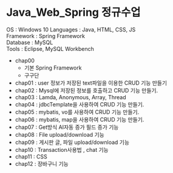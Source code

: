 # Java_Web_Spring 정규수업

OS : Windows 10
Languages : Java, HTML, CSS, JS   
Framework : Spring Framework   
Database : MySQL   
Tools : Eclipse, MySQL Workbench   

* chap00   
  * 기본 Spring Framework
  * 구구단
* chap01 : user 정보가 저장된 text파일을 이용한 CRUD 기능 만들기   
* chap02 : Mysql에 저장된 정보를 호출하고 CRUD 기능 만들기.   
* chap03 : Lamda, Anonymous, Array, Thread   
* chap04 : jdbcTemplate을 사용하여 CRUD 기능 만들기.   
* chap05 : mybatis, vo를 사용하여 CRUD 기능 만들기.   
* chap06 : mybatis, map을 사용하여 CRUD 기능 만들기.   
* chap07 : Get방식 AI자동 증가 필드 증가 기능   
* chap08 : File upload/download 기능   
* chap09 : 게시판 글, 파일 upload/download 기능   
* chap10 : Transaction사용법 , chat 기능   
* chap11 : CSS   
* chap12 : 장바구니 기능   
